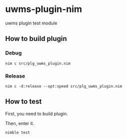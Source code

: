 # uwms-plugin-nim
uwms plugin test module


## How to build plugin

### Debug
`nim c src/plg_uwms_plugin.nim`
### Release
`nim c -d:release --opt:speed src/plg_uwms_plugin.nim`

## How to test
First, you need to build plugin.

Then, enter it.

`nimble test`


